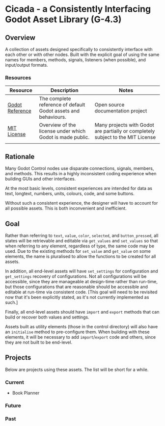 # Cicada - a Consistently Interfacing Godot Asset Library (G-4.3)
## Overview
A collection of assets designed specifically to consistently interface with each 
other or with other nodes. Built with the explicit goal of using the same names 
for members, methods, signals, listeners (when possible), and input/output 
formats.

### Resources
| Resource | Description | Notes |
| --- | --- | --- |
| [Godot Reference](https://docs.godotengine.org/) | The complete reference of default Godot assets and behaviours. | Open source documentation project |
| [MIT License](https://github.com/godotengine/godot/blob/master/LICENSE.txt) | Overview of the license under which Godot is made public. | Many projects with Godot are partially or completely subject to the MIT License |
| | | |
## Rationale
Many Godot Control nodes use disparate connections, signals, members, and
methods. This results in a highly inconsistent coding experience when building 
GUIs and other interfaces.

At the most basic levels, consistent experiences are intended for data as
text, longtext, numbers, units, colours, code, and some buttons.

Without such a consistent experience, the designer will have to account for all 
possible assets. This is both inconvenient and inefficient.

## Goal
Rather than referring to `text`, `value`, `color`, `selected`, and
`button_pressed`, all states will be retrievable and editable via `get_values` 
and `set_values` so that when referring to any element, regardless of type, the 
same code may be used. Due to the existing methods for `set_value` and
`get_value` on some elements, the name is pluralised to allow the functions to
be created for all assets.

In addition, all end-level assets will have `set_settings` for configuration
and `get_settings` recovery of configurations. Not all configurations will be 
accessible, since they are manageable at design-time rather than run-time, but 
those configurations that are reasonable should be accessible and editable at 
run-time via consistent code. [This goal will need to be revisited now that
it's been explicitly stated, as it's not currently implemented as such.]

Finally, all end-level assets should have `import` and `export` methods that can 
build or recover both values and settings.

Assets built as utility elements (those in the control directory) will also have 
an `initialise` method to pre-configure them. When building with these elements, 
it will be necessary to add `import`/`export` code and others, since they are 
not built to be end-level.
## Projects
Below are projects using these assets. The list will be short for a while.
### Current
* Book Planner
### Future
### Past
